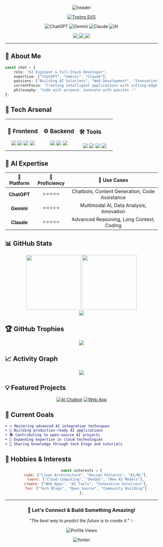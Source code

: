 <!-- Dynamic Header with Wave Animation -->
<div align="center">
  
![header](https://capsule-render.vercel.app/api?type=waving&color=0:667eea,100:764ba2&height=200&section=header&text=Chot%20•%20AI%20Engineer&fontSize=50&fontColor=ffffff&animation=fadeIn&fontAlignY=35&desc=Building%20the%20Future%20with%20AI%20%26%20Code&descAlignY=51&descSize=18)

<!-- Animated Typing Effect -->
[![Typing SVG](https://readme-typing-svg.demolab.com?font=Fira+Code&weight=600&size=24&duration=3000&pause=1000&color=667EEA&center=true&vCenter=true&random=false&width=600&lines=Expert+in+AI+%26+LLMs+%F0%9F%A4%96;Full-Stack+Developer+%F0%9F%92%BB;Building+Intelligent+Solutions+%E2%9C%A8)](https://git.io/typing-svg)

<!-- Badges with Icons -->
<p align="center">
  <img src="https://img.shields.io/badge/ChatGPT-74aa9c?style=for-the-badge&logo=openai&logoColor=white" alt="ChatGPT"/>
  <img src="https://img.shields.io/badge/Gemini-8E75B2?style=for-the-badge&logo=google&logoColor=white" alt="Gemini"/>
  <img src="https://img.shields.io/badge/Claude-181818?style=for-the-badge&logo=anthropic&logoColor=white" alt="Claude"/>
  <img src="https://img.shields.io/badge/AI_Specialist-FF6B6B?style=for-the-badge&logo=brain&logoColor=white" alt="AI"/>
</p>

<!-- Social Links -->
<p align="center">
  <a href="https://github.com/yourusername">
    <img src="https://img.shields.io/badge/GitHub-181717?style=for-the-badge&logo=github&logoColor=white"/>
  </a>
  <a href="https://linkedin.com/in/yourprofile">
    <img src="https://img.shields.io/badge/LinkedIn-0A66C2?style=for-the-badge&logo=linkedin&logoColor=white"/>
  </a>
  <a href="mailto:your.email@example.com">
    <img src="https://img.shields.io/badge/Email-D14836?style=for-the-badge&logo=gmail&logoColor=white"/>
  </a>
</p>

</div>

---

## 🚀 About Me

```typescript
const chot = {
    role: "AI Engineer & Full-Stack Developer",
    expertise: ["ChatGPT", "Gemini", "Claude"],
    passions: ["Building AI Solutions", "Web Development", "Innovation"],
    currentFocus: "Creating intelligent applications with cutting-edge AI",
    philosophy: "Code with purpose, innovate with passion 💡"
};
```

## 💼 Tech Arsenal

<table>
<tr>
<td valign="top" width="33%">

### 🎨 Frontend
<div align="center">
<img src="https://img.shields.io/badge/HTML5-E34F26?style=for-the-badge&logo=html5&logoColor=white" />
<img src="https://img.shields.io/badge/CSS3-1572B6?style=for-the-badge&logo=css3&logoColor=white" />
<img src="https://img.shields.io/badge/JavaScript-F7DF1E?style=for-the-badge&logo=javascript&logoColor=black" />
<img src="https://img.shields.io/badge/Angular-DD0031?style=for-the-badge&logo=angular&logoColor=white" />
</div>

</td>
<td valign="top" width="33%">

### ⚙️ Backend
<div align="center">
<img src="https://img.shields.io/badge/PHP-777BB4?style=for-the-badge&logo=php&logoColor=white" />
<img src="https://img.shields.io/badge/MySQL-4479A1?style=for-the-badge&logo=mysql&logoColor=white" />
<img src="https://img.shields.io/badge/Firebase-FFCA28?style=for-the-badge&logo=firebase&logoColor=black" />
</div>

</td>
<td valign="top" width="33%">

### 🛠️ Tools
<div align="center">
<img src="https://img.shields.io/badge/VS_Code-007ACC?style=for-the-badge&logo=visual-studio-code&logoColor=white" />
<img src="https://img.shields.io/badge/Git-F05032?style=for-the-badge&logo=git&logoColor=white" />
<img src="https://img.shields.io/badge/XAMPP-FB7A24?style=for-the-badge&logo=xampp&logoColor=white" />
<img src="https://img.shields.io/badge/Figma-F24E1E?style=for-the-badge&logo=figma&logoColor=white" />
</div>

</td>
</tr>
</table>

## 🤖 AI Expertise

<div align="center">

| 🧠 Platform | 💪 Proficiency | 🎯 Use Cases |
|:---:|:---:|:---:|
| **ChatGPT** | ⭐⭐⭐⭐⭐ | Chatbots, Content Generation, Code Assistance |
| **Gemini** | ⭐⭐⭐⭐⭐ | Multimodal AI, Data Analysis, Innovation |
| **Claude** | ⭐⭐⭐⭐⭐ | Advanced Reasoning, Long Context, Coding |

</div>

## 📊 GitHub Stats

<div align="center">
  <img height="180em" src="https://github-readme-stats.vercel.app/api?username=yourusername&show_icons=true&theme=tokyonight&include_all_commits=true&count_private=true&hide_border=true&bg_color=0d1117"/>
  <img height="180em" src="https://github-readme-stats.vercel.app/api/top-langs/?username=yourusername&layout=compact&langs_count=8&theme=tokyonight&hide_border=true&bg_color=0d1117"/>
</div>

<div align="center">
  <img src="https://github-readme-streak-stats.herokuapp.com/?user=yourusername&theme=tokyonight&hide_border=true&background=0d1117" />
</div>

## 🏆 GitHub Trophies

<div align="center">
  <img src="https://github-profile-trophy.vercel.app/?username=yourusername&theme=tokyonight&no-frame=true&no-bg=true&row=1&column=7" />
</div>

## 📈 Activity Graph

<div align="center">
  <img src="https://github-readme-activity-graph.vercel.app/graph?username=yourusername&theme=tokyo-night&hide_border=true&bg_color=0d1117" />
</div>

## 💡 Featured Projects

<div align="center">

[![AI Chatbot](https://github-readme-stats.vercel.app/api/pin/?username=yourusername&repo=ai-chatbot&theme=tokyonight&hide_border=true&bg_color=0d1117)](https://github.com/yourusername/ai-chatbot)
[![Web App](https://github-readme-stats.vercel.app/api/pin/?username=yourusername&repo=web-app&theme=tokyonight&hide_border=true&bg_color=0d1117)](https://github.com/yourusername/web-app)

</div>

## 🎯 Current Goals

```diff
+ 🔥 Mastering advanced AI integration techniques
+ 🚀 Building production-ready AI applications
+ 📚 Contributing to open-source AI projects
+ 💼 Expanding expertise in cloud technologies
+ 🌟 Sharing knowledge through tech blogs and tutorials
```

## 🎨 Hobbies & Interests

<div align="center">

```javascript
const interests = {
    code: ["Clean Architecture", "Design Patterns", "AI/ML"],
    learn: ["Cloud Computing", "DevOps", "New AI Models"],
    create: ["Web Apps", "AI Tools", "Innovative Solutions"],
    fun: ["Tech Blogs", "Open Source", "Community Building"]
};
```

</div>

---

<div align="center">

### 💬 Let's Connect & Build Something Amazing!

*"The best way to predict the future is to create it."* ✨

![Profile Views](https://komarev.com/ghpvc/?username=yourusername&color=blueviolet&style=for-the-badge)

<!-- Wave Footer -->
![footer](https://capsule-render.vercel.app/api?type=waving&color=0:667eea,100:764ba2&height=120&section=footer)

</div>
